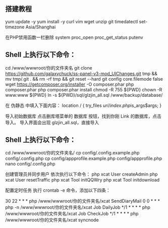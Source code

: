 ## 搭建教程
yum update -y
yum install -y curl vim wget unzip git
timedatectl set-timezone Asia/Shanghai

在PHP禁用函数一栏删除 system proc_open proc_get_status putenv


## Shell 上执行以下命令：
cd /www/wwwroot/你的文件夹名
git clone https://github.com/galaxychuck/ss-panel-v3-mod_UIChanges.git tmp && mv tmp/.git . && rm -rf tmp && git reset --hard
git config core.filemode false
wget https://getcomposer.org/installer -O composer.phar
php composer.phar
php composer.phar install
chmod -R 755 ${PWD}
chown -R www:www ${PWD}
ln -s ${PWD}/sql/glzjin_all.sql /www/backup/database/

在 伪静态 中填入下面内容：
location / {
    try_files $uri /index.php$is_args$args;
}


导入初始数据库
点击删库塔菜单的 数据库 按钮，找到你刚 Link 的数据库，点击导入。
导入界面会出现 glzjin_all.sql，直接导入


## Shell 上执行以下命令：
cd /www/wwwroot/你的文件夹名/
cp config/.config.example.php config/.config.php
cp config/appprofile.example.php config/appprofile.php
nano config/.config.php


创建管理员并同步用户
依次执行以下命令：
php xcat User createAdmin
php xcat User resetTraffic
php xcat Tool initQQWry
php xcat Tool initdownload


配置定时任务
执行 crontab -e 命令，添加以下四条：

30 22 * * * php /www/wwwroot/你的文件夹名/xcat SendDiaryMail
0 0 * * * php -n /www/wwwroot/你的文件夹名/xcat Job DailyJob
*/1 * * * * php /www/wwwroot/你的文件夹名/xcat Job CheckJob
*/1 * * * * php /www/wwwroot/你的文件夹名/xcat syncnode

